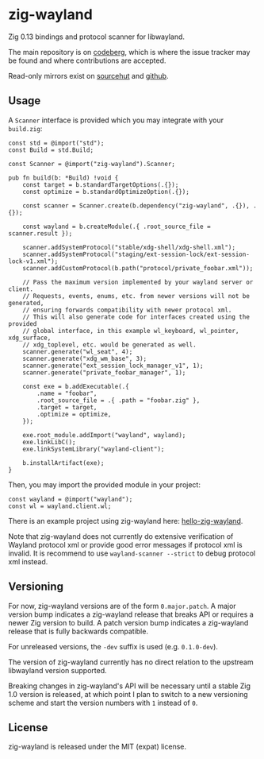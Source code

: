 # zig-wayland

Zig 0.13 bindings and protocol scanner for libwayland.

The main repository is on [codeberg](https://codeberg.org/ifreund/zig-wayland),
which is where the issue tracker may be found and where contributions are accepted.

Read-only mirrors exist on [sourcehut](https://git.sr.ht/~ifreund/zig-wayland)
and [github](https://github.com/ifreund/zig-wayland).

## Usage

A `Scanner` interface is provided which you may integrate with your `build.zig`:

```zig
const std = @import("std");
const Build = std.Build;

const Scanner = @import("zig-wayland").Scanner;

pub fn build(b: *Build) !void {
    const target = b.standardTargetOptions(.{});
    const optimize = b.standardOptimizeOption(.{});

    const scanner = Scanner.create(b.dependency("zig-wayland", .{}), .{});

    const wayland = b.createModule(.{ .root_source_file = scanner.result });

    scanner.addSystemProtocol("stable/xdg-shell/xdg-shell.xml");
    scanner.addSystemProtocol("staging/ext-session-lock/ext-session-lock-v1.xml");
    scanner.addCustomProtocol(b.path("protocol/private_foobar.xml"));

    // Pass the maximum version implemented by your wayland server or client.
    // Requests, events, enums, etc. from newer versions will not be generated,
    // ensuring forwards compatibility with newer protocol xml.
    // This will also generate code for interfaces created using the provided
    // global interface, in this example wl_keyboard, wl_pointer, xdg_surface,
    // xdg_toplevel, etc. would be generated as well.
    scanner.generate("wl_seat", 4);
    scanner.generate("xdg_wm_base", 3);
    scanner.generate("ext_session_lock_manager_v1", 1);
    scanner.generate("private_foobar_manager", 1);

    const exe = b.addExecutable(.{
        .name = "foobar",
        .root_source_file = .{ .path = "foobar.zig" },
        .target = target,
        .optimize = optimize,
    });

    exe.root_module.addImport("wayland", wayland);
    exe.linkLibC();
    exe.linkSystemLibrary("wayland-client");

    b.installArtifact(exe);
}
```

Then, you may import the provided module in your project:

```zig
const wayland = @import("wayland");
const wl = wayland.client.wl;
```

There is an example project using zig-wayland here:
[hello-zig-wayland](https://codeberg.org/ifreund/hello-zig-wayland).

Note that zig-wayland does not currently do extensive verification of Wayland
protocol xml or provide good error messages if protocol xml is invalid. It is
recommend to use `wayland-scanner --strict` to debug protocol xml instead.

## Versioning

For now, zig-wayland versions are of the form `0.major.patch`. A major version
bump indicates a zig-wayland release that breaks API or requires a newer Zig
version to build. A patch version bump indicates a zig-wayland release that is
fully backwards compatible.

For unreleased versions, the `-dev` suffix is used (e.g. `0.1.0-dev`).

The version of zig-wayland currently has no direct relation to the upstream
libwayland version supported.

Breaking changes in zig-wayland's API will be necessary until a stable Zig 1.0
version is released, at which point I plan to switch to a new versioning scheme
and start the version numbers with `1` instead of `0`.

## License

zig-wayland is released under the MIT (expat) license.
